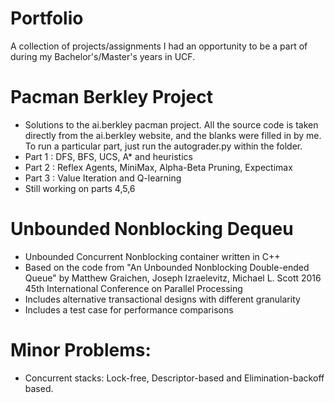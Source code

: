 # Portfolio
A collection of projects/assignments I had an opportunity to be a part of during my Bachelor's/Master's years in UCF.

# Pacman Berkley Project
- Solutions to the ai.berkley pacman project. All the source code is taken directly from the ai.berkley website, and the blanks were
  filled in by me. To run a particular part, just run the autograder.py within the folder.
- Part 1 : DFS, BFS, UCS, A* and heuristics
- Part 2 : Reflex Agents, MiniMax, Alpha-Beta Pruning, Expectimax
- Part 3 : Value Iteration and Q-learning
- Still working on parts 4,5,6

# Unbounded Nonblocking Dequeu
- Unbounded Concurrent Nonblocking container written in C++
- Based on the code from "An Unbounded Nonblocking Double-ended Queue" by Matthew Graichen, Joseph Izraelevitz, Michael L. Scott 2016 45th International Conference on Parallel Processing
- Includes alternative transactional designs with different granularity
- Includes a test case for performance comparisons 

# Minor Problems:
- Concurrent stacks: Lock-free, Descriptor-based and Elimination-backoff based.
